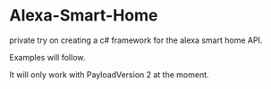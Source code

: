 # Alexa-Smart-Home

private try on creating a c# framework for the alexa smart home API.

Examples will follow.

It will only work with PayloadVersion 2 at the moment.
